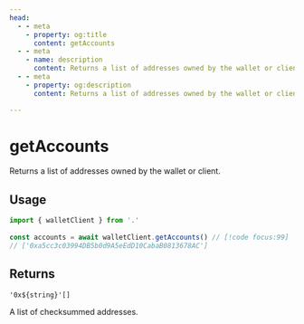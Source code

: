 ```yaml
---
head:
  - - meta
    - property: og:title
      content: getAccounts
  - - meta
    - name: description
      content: Returns a list of addresses owned by the wallet or client.
  - - meta
    - property: og:description
      content: Returns a list of addresses owned by the wallet or client.

---
```


# getAccounts

Returns a list of addresses owned by the wallet or client.

## Usage

```ts
import { walletClient } from '.'
 
const accounts = await walletClient.getAccounts() // [!code focus:99]
// ['0xa5cc3c03994DB5b0d9A5eEdD10CabaB0813678AC']
```

## Returns

`'0x${string}'[]`

A list of checksummed addresses.


